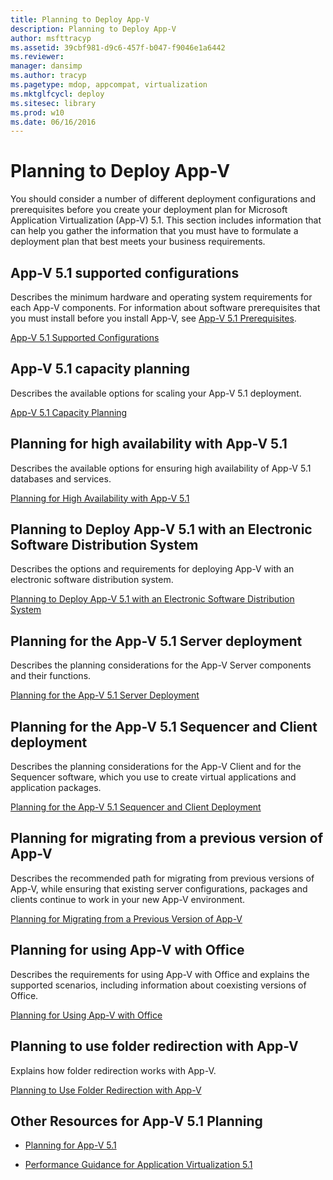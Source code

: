 ```yaml
---
title: Planning to Deploy App-V
description: Planning to Deploy App-V
author: msfttracyp
ms.assetid: 39cbf981-d9c6-457f-b047-f9046e1a6442
ms.reviewer: 
manager: dansimp
ms.author: tracyp
ms.pagetype: mdop, appcompat, virtualization
ms.mktglfcycl: deploy
ms.sitesec: library
ms.prod: w10
ms.date: 06/16/2016
---
```



# Planning to Deploy App-V


You should consider a number of different deployment configurations and prerequisites before you create your deployment plan for Microsoft Application Virtualization (App-V) 5.1. This section includes information that can help you gather the information that you must have to formulate a deployment plan that best meets your business requirements.

## <a href="" id="---------app-v-5-1-supported-configurations"></a> App-V 5.1 supported configurations


Describes the minimum hardware and operating system requirements for each App-V components. For information about software prerequisites that you must install before you install App-V, see [App-V 5.1 Prerequisites](app-v-51-prerequisites.md).

[App-V 5.1 Supported Configurations](app-v-51-supported-configurations.md)

## App-V 5.1 capacity planning


Describes the available options for scaling your App-V 5.1 deployment.

[App-V 5.1 Capacity Planning](app-v-51-capacity-planning.md)

## Planning for high availability with App-V 5.1


Describes the available options for ensuring high availability of App-V 5.1 databases and services.

[Planning for High Availability with App-V 5.1](planning-for-high-availability-with-app-v-51.md)

## Planning to Deploy App-V 5.1 with an Electronic Software Distribution System


Describes the options and requirements for deploying App-V with an electronic software distribution system.

[Planning to Deploy App-V 5.1 with an Electronic Software Distribution System](planning-to-deploy-app-v-51-with-an-electronic-software-distribution-system.md)

## Planning for the App-V 5.1 Server deployment


Describes the planning considerations for the App-V Server components and their functions.

[Planning for the App-V 5.1 Server Deployment](planning-for-the-app-v-51-server-deployment.md)

## Planning for the App-V 5.1 Sequencer and Client deployment


Describes the planning considerations for the App-V Client and for the Sequencer software, which you use to create virtual applications and application packages.

[Planning for the App-V 5.1 Sequencer and Client Deployment](planning-for-the-app-v-51-sequencer-and-client-deployment.md)

## Planning for migrating from a previous version of App-V


Describes the recommended path for migrating from previous versions of App-V, while ensuring that existing server configurations, packages and clients continue to work in your new App-V environment.

[Planning for Migrating from a Previous Version of App-V](planning-for-migrating-from-a-previous-version-of-app-v51.md)

## Planning for using App-V with Office


Describes the requirements for using App-V with Office and explains the supported scenarios, including information about coexisting versions of Office.

[Planning for Using App-V with Office](planning-for-using-app-v-with-office51.md)

## Planning to use folder redirection with App-V


Explains how folder redirection works with App-V.

[Planning to Use Folder Redirection with App-V](planning-to-use-folder-redirection-with-app-v51.md)

## <a href="" id="other-resources-for-app-v-5-1-planning-"></a>Other Resources for App-V 5.1 Planning


-   [Planning for App-V 5.1](planning-for-app-v-51.md)

-   [Performance Guidance for Application Virtualization 5.1](performance-guidance-for-application-virtualization-51.md)

 

 





